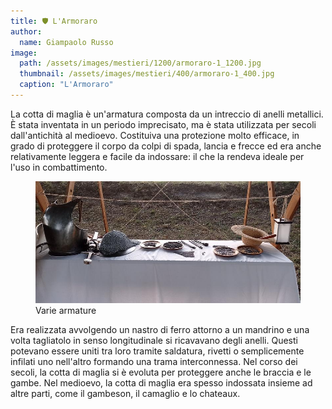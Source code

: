 ```yaml
---
title: 🛡️ L'Armoraro
author:
  name: Giampaolo Russo
image: 
  path: /assets/images/mestieri/1200/armoraro-1_1200.jpg
  thumbnail: /assets/images/mestieri/400/armoraro-1_400.jpg
  caption: "L'Armoraro"
---
```



La cotta di maglia è un'armatura composta da un intreccio di anelli metallici. È stata inventata in un periodo imprecisato, ma è stata utilizzata per secoli dall'antichità al medioevo. Costituiva una protezione molto efficace, in grado di proteggere il corpo da colpi di spada, lancia e frecce ed era anche relativamente leggera e facile da indossare: il che la rendeva ideale per l'uso in combattimento.

<!-- more -->

<figure class="align-center">
    <img src="/assets/images/mestieri/800/armoraro-2_800.jpg" alt="Varie armature">
  <figcaption>Varie armature</figcaption>
</figure>

Era realizzata avvolgendo un nastro di ferro attorno a un mandrino e una volta tagliatolo in senso longitudinale si ricavavano degli anelli. Questi potevano essere uniti tra loro tramite saldatura, rivetti o semplicemente infilati uno nell'altro formando una trama interconnessa. Nel corso dei secoli, la cotta di maglia si è evoluta per proteggere anche le braccia e le gambe. Nel medioevo, la cotta di maglia era spesso indossata insieme ad altre parti, come il gambeson, il camaglio e lo chateaux.
